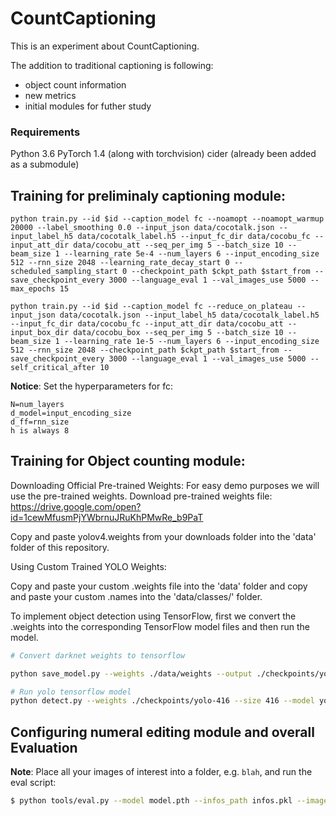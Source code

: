 # CountCaptioning


This is an experiment about CountCaptioning. 

The addition to traditional captioning is following:
- object count information
- new metrics
- initial modules for futher study


### Requirements
Python 3.6
PyTorch 1.4 (along with torchvision)
cider (already been added as a submodule)


## Training for preliminaly captioning module:

```
python train.py --id $id --caption_model fc --noamopt --noamopt_warmup 20000 --label_smoothing 0.0 --input_json data/cocotalk.json --input_label_h5 data/cocotalk_label.h5 --input_fc_dir data/cocobu_fc --input_att_dir data/cocobu_att --seq_per_img 5 --batch_size 10 --beam_size 1 --learning_rate 5e-4 --num_layers 6 --input_encoding_size 512 --rnn_size 2048 --learning_rate_decay_start 0 --scheduled_sampling_start 0 --checkpoint_path $ckpt_path $start_from --save_checkpoint_every 3000 --language_eval 1 --val_images_use 5000 --max_epochs 15

python train.py --id $id --caption_model fc --reduce_on_plateau --input_json data/cocotalk.json --input_label_h5 data/cocotalk_label.h5 --input_fc_dir data/cocobu_fc --input_att_dir data/cocobu_att --input_box_dir data/cocobu_box --seq_per_img 5 --batch_size 10 --beam_size 1 --learning_rate 1e-5 --num_layers 6 --input_encoding_size 512 --rnn_size 2048 --checkpoint_path $ckpt_path $start_from --save_checkpoint_every 3000 --language_eval 1 --val_images_use 5000 --self_critical_after 10
```

**Notice**: Set the hyperparameters for fc:
```
N=num_layers
d_model=input_encoding_size
d_ff=rnn_size
h is always 8
```

## Training for Object counting module:


Downloading Official Pre-trained Weights:
For easy demo purposes we will use the pre-trained weights.
Download pre-trained weights file: https://drive.google.com/open?id=1cewMfusmPjYWbrnuJRuKhPMwRe_b9PaT

Copy and paste yolov4.weights from your downloads folder into the 'data' folder of this repository.


Using Custom Trained YOLO Weights:

Copy and paste your custom .weights file into the 'data' folder and copy and paste your custom .names into the 'data/classes/' folder.



To implement object detection using TensorFlow, first we convert the .weights into the corresponding TensorFlow model files and then run the model.
```bash
# Convert darknet weights to tensorflow

python save_model.py --weights ./data/weights --output ./checkpoints/yolo-416 --input_size 416 --model yolo 

# Run yolo tensorflow model
python detect.py --weights ./checkpoints/yolo-416 --size 416 --model yolo --images ./data/images/kite.jpg
```




## Configuring numeral editing module and overall Evaluation

**Note**: Place all your images of interest into a folder, e.g. `blah`, and run
the eval script:

```bash
$ python tools/eval.py --model model.pth --infos_path infos.pkl --image_folder blah --num_images 10
```
